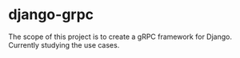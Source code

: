 # django-grpc
The scope of this project is to create a gRPC framework for Django. Currently studying the use cases. 
